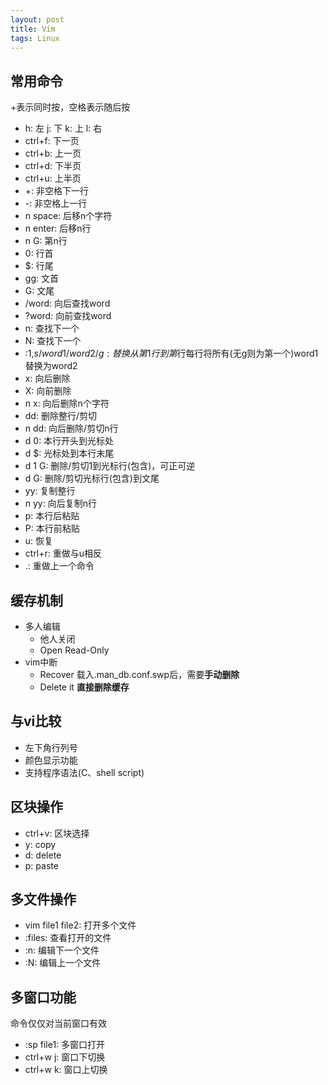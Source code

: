 ```yaml
---
layout: post
title: Vim
tags: Linux
---
```

## 常用命令
+表示同时按，空格表示随后按
- h: 左 j: 下 k: 上 l: 右
- ctrl+f: 下一页
- ctrl+b: 上一页
- ctrl+d: 下半页
- ctrl+u: 上半页
- +: 非空格下一行
- -: 非空格上一行
- n space: 后移n个字符
- n enter: 后移n行
- n G: 第n行
- 0: 行首
- $: 行尾
- gg: 文首
- G: 文尾
- /word: 向后查找word
- ?word: 向前查找word
- n: 查找下一个
- N: 查找下一个
- :1,$s/word1/word2/g: 替换从第1行到第$行每行将所有(无g则为第一个)word1替换为word2
- x: 向后删除
- X: 向前删除
- n x: 向后删除n个字符
- dd: 删除整行/剪切
- n dd: 向后删除/剪切n行
- d 0: 本行开头到光标处
- d $: 光标处到本行末尾
- d 1 G: 删除/剪切1到光标行(包含)，可正可逆
- d G: 删除/剪切光标行(包含)到文尾
- yy: 复制整行
- n yy: 向后复制n行
- p: 本行后粘贴
- P: 本行前粘贴
- u: 恢复
- ctrl+r: 重做与u相反
- .: 重做上一个命令

## 缓存机制

- 多人编辑
	- 他人关闭
	- Open Read-Only
- vim中断
	- Recover 载入.man_db.conf.swp后，需要**手动删除**
	- Delete it **直接删除缓存**

## 与vi比较
- 左下角行列号
- 颜色显示功能
- 支持程序语法(C、shell script)

## 区块操作
- ctrl+v: 区块选择
- y: copy
- d: delete
- p: paste

## 多文件操作
- vim file1 file2: 打开多个文件
- :files: 查看打开的文件
- :n: 编辑下一个文件
- :N: 编辑上一个文件

## 多窗口功能
命令仅仅对当前窗口有效
- :sp file1: 多窗口打开
- ctrl+w j: 窗口下切换
- ctrl+w k: 窗口上切换